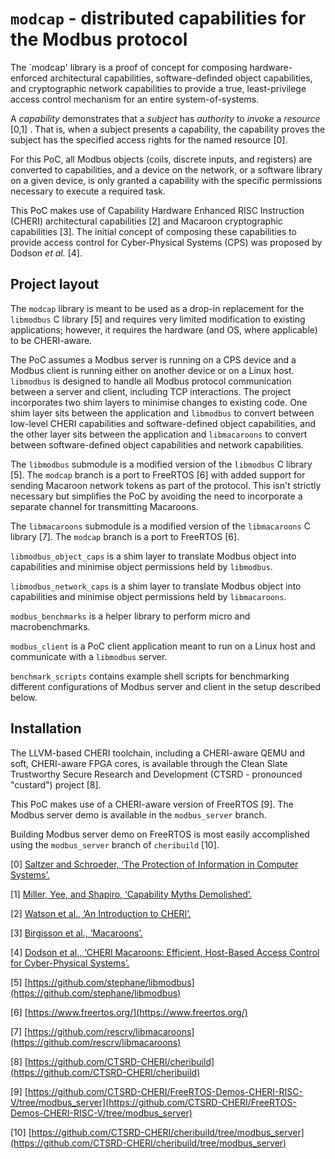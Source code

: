 # `modcap` - distributed capabilities for the Modbus protocol

The `modcap' library is a proof of concept for composing hardware-enforced
architectural capabilities, software-definded object capabilities, and
cryptographic network capabilities to provide a true, least-privilege access
control mechanism for an entire system-of-systems.

A *capability* demonstrates that a *subject* has *authority* to *invoke* a
*resource* [0,1] .  That is, when a subject presents a capability, the
capability proves the subject has the specified access rights for the named
resource [0].

For this PoC, all Modbus objects (coils, discrete inputs, and registers) are
converted to capabilities, and a device on the network, or a software library
on a given device, is only granted a capability with the specific permissions
necessary to execute a required task.

This PoC makes use of Capability Hardware Enhanced RISC Instruction (CHERI)
architectural capabilities [2] and Macaroon cryptographic capabilities [3].
The initial concept of composing these capabilities to provide access control
for Cyber-Physical Systems (CPS) was proposed by Dodson *et al.* [4].

## Project layout

The `modcap` library is meant to be used as a drop-in replacement for the
`libmodbus` C library [5] and requires very limited modification to existing
applications; however, it requires the hardware (and OS, where applicable) to
be CHERI-aware.

The PoC assumes a Modbus server is running on a CPS device and a Modbus client
is running either on another device or on a Linux host.  `libmodbus` is
designed to handle all Modbus protocol communication between a server and
client, including TCP interactions.  The project incorporates two shim layers
to minimise changes to existing code.  One shim layer sits between the
application and `libmodbus` to convert between low-level CHERI capabilities and
software-defined object capabilities, and the other layer sits between the
application and `libmacaroons` to convert between software-defined object
capabilities and network capabilities.

The `libmodbus` submodule is a modified version of the `libmodbus` C library
[5].  The `modcap` branch is a port to FreeRTOS [6] with added support for
sending Macaroon network tokens as part of the protocol.  This isn't strictly
necessary but simplifies the PoC by avoiding the need to incorporate a separate
channel for transmitting Macaroons.

The `libmacaroons` submodule is a modified version of the `libmacaroons` C
library [7].  The `modcap` branch is a port to FreeRTOS [6].

`libmodbus_object_caps` is a shim layer to translate Modbus object into
capabilities and minimise object permissions held by `libmodbus`.

`libmodbus_network_caps` is a shim layer to translate Modbus object into
capabilities and minimise object permissions held by `libmacaroons`.

`modbus_benchmarks` is a helper library to perform micro and macrobenchmarks.

`modbus_client` is a PoC client application meant to run on a Linux host and
communicate with a `libmodbus` server.

`benchmark_scripts` contains example shell scripts for benchmarking different
configurations of Modbus server and client in the setup described below.

## Installation

The LLVM-based CHERI toolchain, including a CHERI-aware QEMU and soft,
CHERI-aware FPGA cores, is available through the Clean Slate Trustworthy Secure
Research and Development (CTSRD - pronounced "custard") project [8].

This PoC makes use of a CHERI-aware version of FreeRTOS [9].  The Modbus server
demo is available in the `modbus_server` branch.

Building Modbus server demo on FreeRTOS is most easily accomplished using the
`modbus_server` branch of `cheribuild` [10].

[0] [Saltzer and Schroeder, ‘The Protection of Information in Computer Systems’.](https://ieeexplore.ieee.org/stamp/stamp.jsp?arnumber=1451869)

[1] [Miller, Yee, and Shapiro, ‘Capability Myths Demolished’.](https://srl.cs.jhu.edu/pubs/SRL2003-02.pdf)

[2] [Watson et al., ‘An Introduction to CHERI’.](https://www.cl.cam.ac.uk/techreports/UCAM-CL-TR-941.pdf)

[3] [Birgisson et al., ‘Macaroons’.](https://www.ndss-symposium.org/ndss2014/programme/macaroons-cookies-contextual-caveats-decentralized-authorization-cloud/)

[4] [Dodson et al., ‘CHERI Macaroons: Efficient, Host-Based Access Control for Cyber-Physical Systems’.](https://doi.org/10.17863/CAM.54214)

[5] [https://github.com/stephane/libmodbus](https://github.com/stephane/libmodbus)

[6] [https://www.freertos.org/](https://www.freertos.org/)

[7] [https://github.com/rescrv/libmacaroons](https://github.com/rescrv/libmacaroons)

[8] [https://github.com/CTSRD-CHERI/cheribuild](https://github.com/CTSRD-CHERI/cheribuild)

[9] [https://github.com/CTSRD-CHERI/FreeRTOS-Demos-CHERI-RISC-V/tree/modbus_server](https://github.com/CTSRD-CHERI/FreeRTOS-Demos-CHERI-RISC-V/tree/modbus_server)

[10] [https://github.com/CTSRD-CHERI/cheribuild/tree/modbus_server](https://github.com/CTSRD-CHERI/cheribuild/tree/modbus_server)
